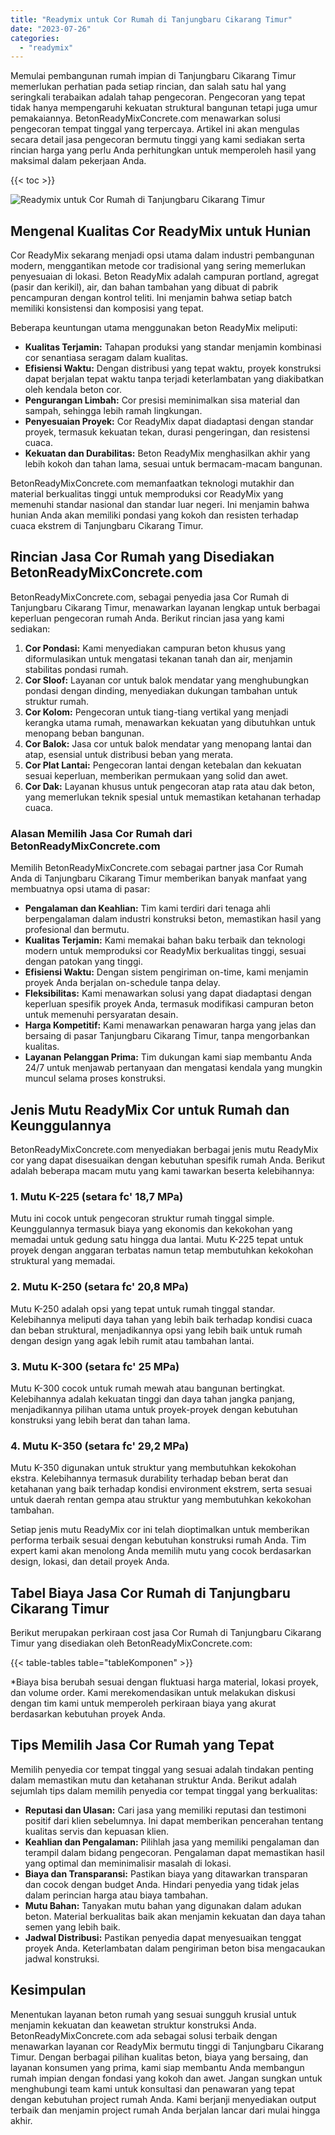 ```yaml
---
title: "Readymix untuk Cor Rumah di Tanjungbaru Cikarang Timur"
date: "2023-07-26"
categories: 
  - "readymix"
---
```


Memulai pembangunan rumah impian di Tanjungbaru Cikarang Timur memerlukan perhatian pada setiap rincian, dan salah satu hal yang seringkali terabaikan adalah tahap pengecoran. Pengecoran yang tepat tidak hanya mempengaruhi kekuatan struktural bangunan tetapi juga umur pemakaiannya. BetonReadyMixConcrete.com menawarkan solusi pengecoran tempat tinggal yang terpercaya. Artikel ini akan mengulas secara detail jasa pengecoran bermutu tinggi yang kami sediakan serta rincian harga yang perlu Anda perhitungkan untuk memperoleh hasil yang maksimal dalam pekerjaan Anda.

{{< toc >}}

![Readymix untuk Cor Rumah di Tanjungbaru Cikarang Timur](https://betoncor8.github.io/cor/harga-beton-readymix-concrete%20(25).png)

## Mengenal Kualitas Cor ReadyMix untuk Hunian

Cor ReadyMix sekarang menjadi opsi utama dalam industri pembangunan modern, menggantikan metode cor tradisional yang sering memerlukan penyesuaian di lokasi. Beton ReadyMix adalah campuran portland, agregat (pasir dan kerikil), air, dan bahan tambahan yang dibuat di pabrik pencampuran dengan kontrol teliti. Ini menjamin bahwa setiap batch memiliki konsistensi dan komposisi yang tepat.

Beberapa keuntungan utama menggunakan beton ReadyMix meliputi:

- **Kualitas Terjamin:** Tahapan produksi yang standar menjamin kombinasi cor senantiasa seragam dalam kualitas.
- **Efisiensi Waktu:** Dengan distribusi yang tepat waktu, proyek konstruksi dapat berjalan tepat waktu tanpa terjadi keterlambatan yang diakibatkan oleh kendala beton cor.
- **Pengurangan Limbah:** Cor presisi meminimalkan sisa material dan sampah, sehingga lebih ramah lingkungan.
- **Penyesuaian Proyek:** Cor ReadyMix dapat diadaptasi dengan standar proyek, termasuk kekuatan tekan, durasi pengeringan, dan resistensi cuaca.
- **Kekuatan dan Durabilitas:** Beton ReadyMix menghasilkan akhir yang lebih kokoh dan tahan lama, sesuai untuk bermacam-macam bangunan.

BetonReadyMixConcrete.com memanfaatkan teknologi mutakhir dan material berkualitas tinggi untuk memproduksi cor ReadyMix yang memenuhi standar nasional dan standar luar negeri. Ini menjamin bahwa hunian Anda akan memiliki pondasi yang kokoh dan resisten terhadap cuaca ekstrem di Tanjungbaru Cikarang Timur.

## Rincian Jasa Cor Rumah yang Disediakan BetonReadyMixConcrete.com

BetonReadyMixConcrete.com, sebagai penyedia jasa Cor Rumah di Tanjungbaru Cikarang Timur, menawarkan layanan lengkap untuk berbagai keperluan pengecoran rumah Anda. Berikut rincian jasa yang kami sediakan:

1. **Cor Pondasi:** Kami menyediakan campuran beton khusus yang diformulasikan untuk mengatasi tekanan tanah dan air, menjamin stabilitas pondasi rumah.
2. **Cor Sloof:** Layanan cor untuk balok mendatar yang menghubungkan pondasi dengan dinding, menyediakan dukungan tambahan untuk struktur rumah.
3. **Cor Kolom:** Pengecoran untuk tiang-tiang vertikal yang menjadi kerangka utama rumah, menawarkan kekuatan yang dibutuhkan untuk menopang beban bangunan.
4. **Cor Balok:** Jasa cor untuk balok mendatar yang menopang lantai dan atap, esensial untuk distribusi beban yang merata.
5. **Cor Plat Lantai:** Pengecoran lantai dengan ketebalan dan kekuatan sesuai keperluan, memberikan permukaan yang solid dan awet.
6. **Cor Dak:** Layanan khusus untuk pengecoran atap rata atau dak beton, yang memerlukan teknik spesial untuk memastikan ketahanan terhadap cuaca.

### Alasan Memilih Jasa Cor Rumah dari BetonReadyMixConcrete.com

Memilih BetonReadyMixConcrete.com sebagai partner jasa Cor Rumah Anda di Tanjungbaru Cikarang Timur memberikan banyak manfaat yang membuatnya opsi utama di pasar:

- **Pengalaman dan Keahlian:** Tim kami terdiri dari tenaga ahli berpengalaman dalam industri konstruksi beton, memastikan hasil yang profesional dan bermutu.
- **Kualitas Terjamin:** Kami memakai bahan baku terbaik dan teknologi modern untuk memproduksi cor ReadyMix berkualitas tinggi, sesuai dengan patokan yang tinggi.
- **Efisiensi Waktu:** Dengan sistem pengiriman on-time, kami menjamin proyek Anda berjalan on-schedule tanpa delay.
- **Fleksibilitas:** Kami menawarkan solusi yang dapat diadaptasi dengan keperluan spesifik proyek Anda, termasuk modifikasi campuran beton untuk memenuhi persyaratan desain.
- **Harga Kompetitif:** Kami menawarkan penawaran harga yang jelas dan bersaing di pasar Tanjungbaru Cikarang Timur, tanpa mengorbankan kualitas.
- **Layanan Pelanggan Prima:** Tim dukungan kami siap membantu Anda 24/7 untuk menjawab pertanyaan dan mengatasi kendala yang mungkin muncul selama proses konstruksi.

## Jenis Mutu ReadyMix Cor untuk Rumah dan Keunggulannya

BetonReadyMixConcrete.com menyediakan berbagai jenis mutu ReadyMix cor yang dapat disesuaikan dengan kebutuhan spesifik rumah Anda. Berikut adalah beberapa macam mutu yang kami tawarkan beserta kelebihannya:

### 1\. Mutu K-225 (setara fc' 18,7 MPa)

Mutu ini cocok untuk pengecoran struktur rumah tinggal simple. Keunggulannya termasuk biaya yang ekonomis dan kekokohan yang memadai untuk gedung satu hingga dua lantai. Mutu K-225 tepat untuk proyek dengan anggaran terbatas namun tetap membutuhkan kekokohan struktural yang memadai.

### 2\. Mutu K-250 (setara fc' 20,8 MPa)

Mutu K-250 adalah opsi yang tepat untuk rumah tinggal standar. Kelebihannya meliputi daya tahan yang lebih baik terhadap kondisi cuaca dan beban struktural, menjadikannya opsi yang lebih baik untuk rumah dengan design yang agak lebih rumit atau tambahan lantai.

### 3\. Mutu K-300 (setara fc' 25 MPa)

Mutu K-300 cocok untuk rumah mewah atau bangunan bertingkat. Kelebihannya adalah kekuatan tinggi dan daya tahan jangka panjang, menjadikannya pilihan utama untuk proyek-proyek dengan kebutuhan konstruksi yang lebih berat dan tahan lama.

### 4\. Mutu K-350 (setara fc' 29,2 MPa)

Mutu K-350 digunakan untuk struktur yang membutuhkan kekokohan ekstra. Kelebihannya termasuk durability terhadap beban berat dan ketahanan yang baik terhadap kondisi environment ekstrem, serta sesuai untuk daerah rentan gempa atau struktur yang membutuhkan kekokohan tambahan.

Setiap jenis mutu ReadyMix cor ini telah dioptimalkan untuk memberikan performa terbaik sesuai dengan kebutuhan konstruksi rumah Anda. Tim expert kami akan menolong Anda memilih mutu yang cocok berdasarkan design, lokasi, dan detail proyek Anda.

## Tabel Biaya Jasa Cor Rumah di Tanjungbaru Cikarang Timur

Berikut merupakan perkiraan cost jasa Cor Rumah di Tanjungbaru Cikarang Timur yang disediakan oleh BetonReadyMixConcrete.com:

{{< table-tables table="tableKomponen" >}}

\*Biaya bisa berubah sesuai dengan fluktuasi harga material, lokasi proyek, dan volume order. Kami merekomendasikan untuk melakukan diskusi dengan tim kami untuk memperoleh perkiraan biaya yang akurat berdasarkan kebutuhan proyek Anda.

## Tips Memilih Jasa Cor Rumah yang Tepat

Memilih penyedia cor tempat tinggal yang sesuai adalah tindakan penting dalam memastikan mutu dan ketahanan struktur Anda. Berikut adalah sejumlah tips dalam memilih penyedia cor tempat tinggal yang berkualitas:

- **Reputasi dan Ulasan:** Cari jasa yang memiliki reputasi dan testimoni positif dari klien sebelumnya. Ini dapat memberikan pencerahan tentang kualitas servis dan kepuasan klien.
- **Keahlian dan Pengalaman:** Pilihlah jasa yang memiliki pengalaman dan terampil dalam bidang pengecoran. Pengalaman dapat memastikan hasil yang optimal dan meminimalisir masalah di lokasi.
- **Biaya dan Transparansi:** Pastikan biaya yang ditawarkan transparan dan cocok dengan budget Anda. Hindari penyedia yang tidak jelas dalam perincian harga atau biaya tambahan.
- **Mutu Bahan:** Tanyakan mutu bahan yang digunakan dalam adukan beton. Material berkualitas baik akan menjamin kekuatan dan daya tahan semen yang lebih baik.
- **Jadwal Distribusi:** Pastikan penyedia dapat menyesuaikan tenggat proyek Anda. Keterlambatan dalam pengiriman beton bisa mengacaukan jadwal konstruksi.

## Kesimpulan

Menentukan layanan beton rumah yang sesuai sungguh krusial untuk menjamin kekuatan dan keawetan struktur konstruksi Anda. BetonReadyMixConcrete.com ada sebagai solusi terbaik dengan menawarkan layanan cor ReadyMix bermutu tinggi di Tanjungbaru Cikarang Timur. Dengan berbagai pilihan kualitas beton, biaya yang bersaing, dan layanan konsumen yang prima, kami siap membantu Anda membangun rumah impian dengan fondasi yang kokoh dan awet. Jangan sungkan untuk menghubungi team kami untuk konsultasi dan penawaran yang tepat dengan kebutuhan project rumah Anda. Kami berjanji menyediakan output terbaik dan menjamin project rumah Anda berjalan lancar dari mulai hingga akhir.
